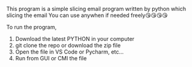 This program is a simple slicing email program written by python which slicing the email 
You can use anywhen if needed freely😘😘😘😘

To run the program,

 1. Download the latest PYTHON in your computer
 2. git clone the repo or download the zip file
 3. Open the file in VS Code or Pycharm, etc...
 4. Run from GUI or CMI the file
